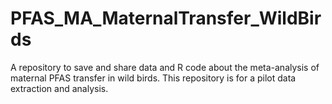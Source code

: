 # PFAS_MA_MaternalTransfer_WildBirds
A repository to save and share data and R code about the meta-analysis of maternal PFAS transfer in wild birds.
This repository is for a pilot data extraction and analysis.
